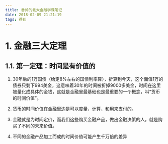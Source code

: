 ```yaml
---
title: 香帅的北大金融学课笔记
date: 2018-02-09 21:21:19
tags: 得到
---
```


# 1. 金融三大定理

## 1.1. 第一定理：时间是有价值的

1. 30年后的1万国债（给定8%左右的国债利率算），折算到今天，这个面值1万的债券只剩下994美金，这意味着30年的时间被折掉9000多美金，时间在这里被量化成具体的金钱，这就是金融里最基础也是最重要的一个概念，叫“货币的时间价值”。

1. 货币的时间价值在金融里边是可以度量，计算，和用来支付的。

1. 金融就是为时间定价，而我们这些购买金融产品，做出金融决策的人，就是购买了不同的未来价值。

1. 不同的金融产品加工而成的时间价值可能产生千万倍的差异